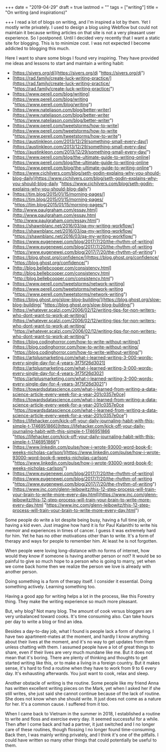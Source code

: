 +++
date = "2019-04-29"
draft = true
lastmod = ""
tags = ["writing"]
title = "On writing (and inspirations)"

+++
I read a lot of blogs on writing, and I'm inspired a lot by them. Yet I mostly write privately. I used to design a blog using Webflow but could not maintain it because writing articles on that site is not a very pleasant user experience. So I postponed. Until I decided very recently that I want a static site for blogging. This is to minimize cost. I was not expected I become addicted to blogging this much.

Here I want to share some blogs I found very inspiring. They have provided me ideas and lessons to start and maintain a writing habit:

* [https://sivers.org/dj](https://sivers.org/dj "https://sivers.org/dj")
* [https://rad.family/create-luck-writing-practice/](https://rad.family/create-luck-writing-practice/ "https://rad.family/create-luck-writing-practice/")
* [https://www.perell.com/blog/writing](https://www.perell.com/blog/writing "https://www.perell.com/blog/writing")
* [https://www.nateliason.com/blog/better-writer](https://www.nateliason.com/blog/better-writer "https://www.nateliason.com/blog/better-writer")
* [https://www.perell.com/tweetstorms/how-to-write](https://www.perell.com/tweetstorms/how-to-write "https://www.perell.com/tweetstorms/how-to-write")
* [https://austinkleon.com/2013/12/29/something-small-every-day/](https://austinkleon.com/2013/12/29/something-small-every-day/ "https://austinkleon.com/2013/12/29/something-small-every-day/")
* [https://www.perell.com/blog/the-ultimate-guide-to-writing-online](https://www.perell.com/blog/the-ultimate-guide-to-writing-online "https://www.perell.com/blog/the-ultimate-guide-to-writing-online")
* [https://www.cjchilvers.com/blog/seth-godin-explains-why-you-should-blog-daily](https://www.cjchilvers.com/blog/seth-godin-explains-why-you-should-blog-daily "https://www.cjchilvers.com/blog/seth-godin-explains-why-you-should-blog-daily")
* [https://tim.blog/2015/01/15/morning-pages/](https://tim.blog/2015/01/15/morning-pages/ "https://tim.blog/2015/01/15/morning-pages/")
* [http://www.paulgraham.com/essay.html](http://www.paulgraham.com/essay.html "http://www.paulgraham.com/essay.html")
* [https://shawnblanc.net/2016/03/qa-my-writing-workflow/](https://shawnblanc.net/2016/03/qa-my-writing-workflow/ "https://shawnblanc.net/2016/03/qa-my-writing-workflow/")
* [https://www.eugenewei.com/blog/2017/7/20/the-rhythm-of-writing](https://www.eugenewei.com/blog/2017/7/20/the-rhythm-of-writing "https://www.eugenewei.com/blog/2017/7/20/the-rhythm-of-writing")
* [https://blog.ghost.org/confidence/](https://blog.ghost.org/confidence/ "https://blog.ghost.org/confidence/")
* [http://blog.bellebcooper.com/consistency.html](http://blog.bellebcooper.com/consistency.html "http://blog.bellebcooper.com/consistency.html")
* [https://www.perell.com/tweetstorms/network-writing](https://www.perell.com/tweetstorms/network-writing "https://www.perell.com/tweetstorms/network-writing")
* [https://blog.ghost.org/slow-blog-building/](https://blog.ghost.org/slow-blog-building/ "https://blog.ghost.org/slow-blog-building/")
* [https://whatever.scalzi.com/2006/02/12/writing-tips-for-non-writers-who-dont-want-to-work-at-writing/](https://whatever.scalzi.com/2006/02/12/writing-tips-for-non-writers-who-dont-want-to-work-at-writing/ "https://whatever.scalzi.com/2006/02/12/writing-tips-for-non-writers-who-dont-want-to-work-at-writing/")
* [https://blog.codinghorror.com/how-to-write-without-writing/](https://blog.codinghorror.com/how-to-write-without-writing/ "https://blog.codinghorror.com/how-to-write-without-writing/")
* [https://artplusmarketing.com/what-i-learned-writing-3-000-words-every-single-day-for-4-years-3f75f26d3021](https://artplusmarketing.com/what-i-learned-writing-3-000-words-every-single-day-for-4-years-3f75f26d3021 "https://artplusmarketing.com/what-i-learned-writing-3-000-words-every-single-day-for-4-years-3f75f26d3021")
* [https://towardsdatascience.com/what-i-learned-from-writing-a-data-science-article-every-week-for-a-year-201c0357e0ce](https://towardsdatascience.com/what-i-learned-from-writing-a-data-science-article-every-week-for-a-year-201c0357e0ce "https://towardsdatascience.com/what-i-learned-from-writing-a-data-science-article-every-week-for-a-year-201c0357e0ce")
* [https://lifehacker.com/kick-off-your-daily-journaling-habit-with-this-simple-t-1746951866](https://lifehacker.com/kick-off-your-daily-journaling-habit-with-this-simple-t-1746951866 "https://lifehacker.com/kick-off-your-daily-journaling-habit-with-this-simple-t-1746951866")
* [https://www.linkedin.com/pulse/how-i-wrote-93000-word-book-6-weeks-nicholas-carlson/](https://www.linkedin.com/pulse/how-i-wrote-93000-word-book-6-weeks-nicholas-carlson/ "https://www.linkedin.com/pulse/how-i-wrote-93000-word-book-6-weeks-nicholas-carlson/")
* [https://www.eugenewei.com/blog/2017/7/20/the-rhythm-of-writing](https://www.eugenewei.com/blog/2017/7/20/the-rhythm-of-writing "https://www.eugenewei.com/blog/2017/7/20/the-rhythm-of-writing")
* [https://www.inc.com/glenn-leibowitz/this-12-step-process-will-train-your-brain-to-write-more-every-day.html](https://www.inc.com/glenn-leibowitz/this-12-step-process-will-train-your-brain-to-write-more-every-day.html "https://www.inc.com/glenn-leibowitz/this-12-step-process-will-train-your-brain-to-write-more-every-day.html")

Some people do write a lot despite being busy, having a full time job, or having a kid even. Just imagine how hard it is for Paul Kalanithi to write his memoir and experiences in times of cancer. I guess it was extremely hard for him. Yet he has no other motivations other than to write. It's a form of therapy and ways for people to remember him. At least he is not forgotten.

When people were loving long-distance with no forms of internet, how would they know if someone is having another person or not? It would be so painful to give so much hope to a person who is going to marry, yet when we come back home then we realize the person we love is already with another person.

Doing something is a form of therapy itself. I consider it essential. Doing something actively. Learning something too.

Having a good app for writing helps a lot in the process, like this Forestry thing. They make the writing experience so much more pleasant.

But, why blog? Not many blog. The amount of cook versus bloggers are very unbalanced toward cooks. It's time consuming also. Can take hours per day to write a blog or find an idea. 

Besides a day-to-day job, what I found is people lack a form of sharing. I have two apartment-mates at the moment, and hardly I know anything about their lives at the moment, and it's no way to get updates from them unless chatting with them. I assumed people have a lot of great things to share, even if their lives are very much mundane like me. But it does not mean that it's boring. There are plenty of thinking and thoughts to get started writing like this, or to make a living in a foreign country. But it makes sense, it's hard to find a routine when they have to work from 9 to 6 every day. It's exhausting afterwards. You just want to cook, relax and sleep.

Another obstacle of writing is the routine. Some people like my friend Anna has written excellent writing pieces on the Mark, yet when I asked her if she still writes, she just said she cannot continue because of the lack of routine. She does not know when she should write. It just does not come as a nature for her. It's a common cause. I suffered from it too. 

When I came back to Vietnam in the summer in 2018, I established a routine to write and floss and exercise every day. It seemed successful for a while. Then after I come back and had a partner, it just switched and I no longer care of these routines, though flossing I no longer found time-consuming. Back then, I was mainly writing privately, and I think it's one of the pitfalls. I could have written so many other things that could potentially be useful to them. 